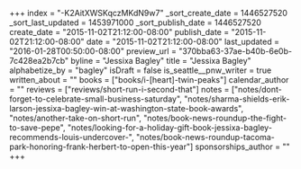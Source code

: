 +++
index = "-K2AitXWSKqczMKdN9w7"
_sort_create_date = 1446527520
_sort_last_updated = 1453971000
_sort_publish_date = 1446527520
create_date = "2015-11-02T21:12:00-08:00"
publish_date = "2015-11-02T21:12:00-08:00"
date = "2015-11-02T21:12:00-08:00"
last_updated = "2016-01-28T00:50:00-08:00"
preview_url = "370bba63-37ae-b40b-6e0b-7c428ea2b7cb"
byline = "Jessixa Bagley"
title = "Jessixa Bagley"
alphabetize_by = "bagley"
isDraft = false
is_seattle__pnw_writer = true
written_about = ""
books = ["books/i-[heart]-twin-peaks"]
calendar_author = ""
reviews = ["reviews/short-run-i-second-that"]
notes = ["notes/dont-forget-to-celebrate-small-business-saturday", "notes/sharma-shields-erik-larson-jessixa-bagley-win-at-washington-state-book-awards", "notes/another-take-on-short-run", "notes/book-news-roundup-the-fight-to-save-pepe", "notes/looking-for-a-holiday-gift-book-jessixa-bagley-recommends-louis-undercover-", "notes/book-news-roundup-tacoma-park-honoring-frank-herbert-to-open-this-year"]
sponsorships_author = ""
+++
